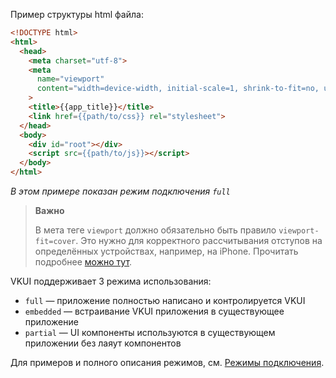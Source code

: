Пример структуры html файла:

```html
<!DOCTYPE html>
<html>
  <head>
    <meta charset="utf-8">
    <meta
      name="viewport"
      content="width=device-width, initial-scale=1, shrink-to-fit=no, user-scalable=no, viewport-fit=cover"
    >
    <title>{{app_title}}</title>
    <link href={{path/to/css}} rel="stylesheet">
  </head>
  <body>
    <div id="root"></div>
    <script src={{path/to/js}}></script>
  </body>
</html>
```

_В этом примере показан режим подключения `full`_

> **Важно**
>
> В мета теге `viewport` должно обязательно быть правило `viewport-fit=cover`. Это нужно для корректного рассчитывания отступов на определённых устройствах, например, на iPhone. Прочитать подробнее [можно тут](https://css-tricks.com/the-notch-and-css/).

VKUI поддерживает 3 режима использования:

- `full` — приложение полностью написано и контролируется VKUI
- `embedded` — встраивание VKUI приложения в существующее приложение
- `partial` — UI компоненты используются в существующем приложении без лаяут компонентов

Для примеров и полного описания режимов, см. [Режимы подключения](https://inomdzhon.github.io/test-action-for-forked-rep/#/Режимы%20подключения).
